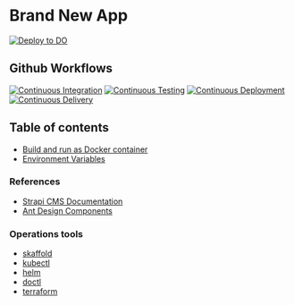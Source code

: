 # Brand New App

[![Deploy to DO](https://www.deploytodo.com/do-btn-blue.svg)](https://cloud.digitalocean.com/apps/new?repo=https://github.com/bn-digital/zencrypto/tree/latest)

## Github Workflows

[![Continuous Integration](https://github.com/bn-digital/zencrypto/actions/workflows/continuous-integration.yml/badge.svg)](https://github.com/bn-digital/zencrypto/actions/workflows/continuous-integration.yml)
[![Continuous Testing](https://github.com/bn-digital/zencrypto/actions/workflows/continuous-testing.yml/badge.svg)](https://github.com/bn-digital/zencrypto/actions/workflows/continuous-testing.yml)
[![Continuous Deployment](https://github.com/bn-digital/zencrypto/actions/workflows/continuous-deployment.yml/badge.svg)](https://github.com/bn-digital/zencrypto/actions/workflows/continuous-deployment.yml)
[![Continuous Delivery](https://github.com/bn-digital/zencrypto/actions/workflows/continuous-delivery.yml/badge.svg)](https://github.com/bn-digital/zencrypto/actions/workflows/continuous-delivery.yml)

## Table of contents

- [Build and run as Docker container](docs/docker.md)
- [Environment Variables](docs/env-variables.md)

### References

- [Strapi CMS Documentation](https://docs.strapi.io/developer-docs/latest/getting-started/introduction.html)
- [Ant Design Components](https://ant.design/components/overview/)

### Operations tools

- [skaffold](https://github.com/helm/helm)
- [kubectl](https://github.com/helm/helm)
- [helm](https://github.com/helm/helm)
- [doctl](https://github.com/digitalocean/doctl)
- [terraform](https://github.com/terraform/terraform)
